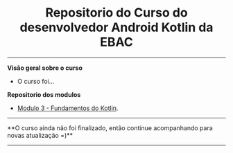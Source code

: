<h1 align="center"> Repositorio do Curso do desenvolvedor Android Kotlin da EBAC</h1>
<hr/>

**Visão geral sobre o curso**

- O curso foi...

**Repositorio dos modulos**

- <a href="https://github.com/eulucasm/fundamentos-kotlin-ebac" target="_blank">Modulo 3 - Fundamentos do Kotlin</a>.


<hr/>
**O curso ainda não foi finalizado, então continue acompanhando para novas atualização =)**
<hr/>

